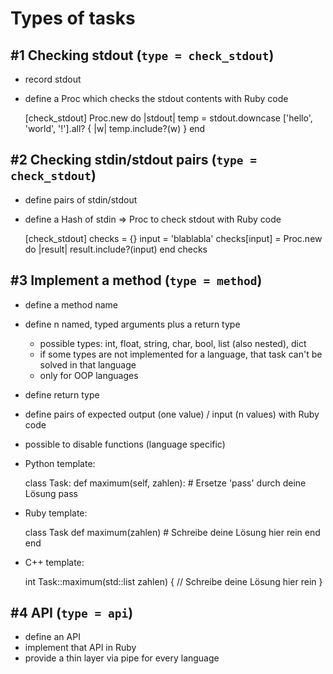 # Types of tasks

## #1 Checking stdout (`type = check_stdout`)

- record stdout
- define a Proc which checks the stdout contents with Ruby code

    [check_stdout]
    Proc.new do |stdout|
        temp = stdout.downcase
        ['hello', 'world', '!'].all? { |w| temp.include?(w) }
    end

## #2 Checking stdin/stdout pairs (`type = check_stdout`)

- define pairs of stdin/stdout
- define a Hash of stdin => Proc to check stdout with Ruby code

    [check_stdout]
    checks = {}
    input = 'blablabla'
    checks[input] = Proc.new do |result|
        result.include?(input)
    end
    checks
    
## #3 Implement a method (`type = method`)

- define a method name
- define n named, typed arguments plus a return type
  - possible types: int, float, string, char, bool, list (also nested), dict
  - if some types are not implemented for a language, that task can't be solved in that language
  - only for OOP languages
- define return type
- define pairs of expected output (one value) / input (n values) with Ruby code
- possible to disable functions (language specific)

- Python template:

    class Task:
        def maximum(self, zahlen):
            # Ersetze 'pass' durch deine Lösung
            pass

- Ruby template:

    class Task
        def maximum(zahlen)
            # Schreibe deine Lösung hier rein
        end
    end
    
- C++ template:

    int Task::maximum(std::list<int> zahlen) 
    {
        // Schreibe deine Lösung hier rein
    }
    
## #4 API (`type = api`)

- define an API
- implement that API in Ruby
- provide a thin layer via pipe for every language
